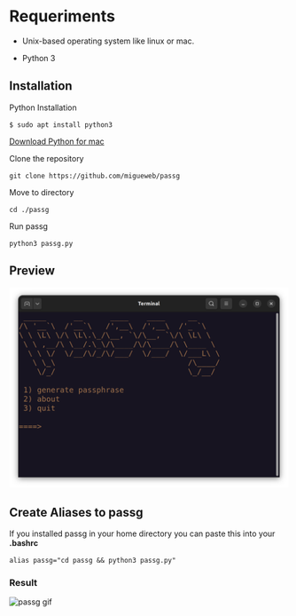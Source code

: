 # Requeriments
+ Unix-based operating system like linux or mac. 

+ Python 3
## Installation
Python Installation
```
$ sudo apt install python3
```
[Download Python for mac](https://www.python.org/downloads/)

Clone the repository
```
git clone https://github.com/migueweb/passg
```
Move to directory
```
cd ./passg
```
Run passg
```
python3 passg.py
```

## Preview
![passg screeshot](./passg.png)

## Create Aliases to passg
If you installed passg in your home directory you can paste this into your **.bashrc**
```
alias passg="cd passg && python3 passg.py"
```
### Result
![passg gif]()
